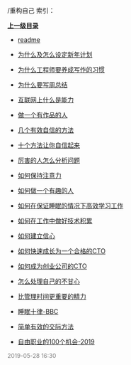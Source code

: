 /重构自己 索引：


**[上一级目录](/index.md)**

- [readme](/重构自己/readme.md)

- [为什么及怎么设定新年计划](/重构自己/为什么及怎么设定新年计划.md)

- [为什么工程师要养成写作的习惯](/重构自己/为什么工程师要养成写作的习惯.md)

- [为什么要写周总结](/重构自己/为什么要写周总结.md)

- [互联网上什么是能力](/重构自己/互联网上什么是能力.md)

- [做一个有作品的人](/重构自己/做一个有作品的人.md)

- [几个有效自信的方法](/重构自己/几个有效自信的方法.md)

- [十个方法让你自信起来](/重构自己/十个方法让你自信起来.md)

- [厉害的人怎么分析问题](/重构自己/厉害的人怎么分析问题.md)

- [如何保持注意力](/重构自己/如何保持注意力.md)

- [如何做一个有趣的人](/重构自己/如何做一个有趣的人.md)

- [如何在保证睡眠的情况下高效学习工作](/重构自己/如何在保证睡眠的情况下高效学习工作.md)

- [如何在工作中做好技术积累](/重构自己/如何在工作中做好技术积累.md)

- [如何建立信心](/重构自己/如何建立信心.md)

- [如何快速成长为一个合格的CTO](/重构自己/如何快速成长为一个合格的CTO.md)

- [如何成为创业公司的CTO](/重构自己/如何成为创业公司的CTO.md)

- [怎么处理自己的不甘心](/重构自己/怎么处理自己的不甘心.md)

- [比管理时间更重要的精力](/重构自己/比管理时间更重要的精力.md)

- [睡眠十律-BBC](/重构自己/睡眠十律-BBC.md)

- [简单有效的交际方法](/重构自己/简单有效的交际方法.md)

- [自由职业的100个机会-2019](/重构自己/自由职业的100个机会-2019.md)


<font size=2 color='grey'> 2019-05-28 16:30 </font>